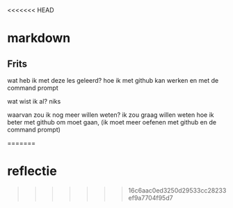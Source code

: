 <<<<<<< HEAD
# markdown

## Frits

wat heb ik met deze les geleerd? 
hoe ik met github kan werken en met de command prompt



wat wist ik al?
niks



waarvan zou ik nog meer willen weten?
ik zou graag willen weten hoe ik beter met github om moet gaan, (ik moet meer oefenen met github en de command prompt)

=======
# reflectie
>>>>>>> 16c6aac0ed3250d29533cc28233ef9a7704f95d7
